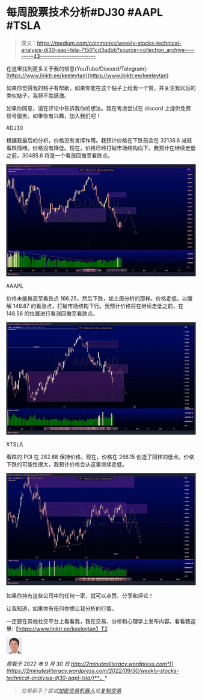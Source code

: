 # 每周股票技术分析#DJ30 #AAPL #TSLA

> 原文：<https://medium.com/coinmonks/weekly-stocks-technical-analysis-dj30-aapl-tsla-71501cd3adbb?source=collection_archive---------43----------------------->

在这里找到更多关于我的信息(YouTube/Discord/Telegram):[https://www.linktr.ee/keeleytan](https://www.linktr.ee/keeleytan)

如果你觉得我的帖子有帮助，如果你能在这个帖子上给我一个赞，并关注我以后的类似帖子，我将不胜感激。

如果你同意，请在评论中告诉我你的想法。我在考虑尝试在 discord 上提供免费信号服务。如果你有兴趣，加入我们吧！

#DJ30

根据我最后的分析，价格没有发挥作用。我预计价格在下跌前会在 32136.6 减轻看跌情绪。价格没有降低。现在，价格已经打破市场结构向下。我预计在继续走低之前，30485.6 将是一个看涨回撤至看跌点。

![](img/b69b23c09235b1f318b0216ee40aa872.png)

#AAPL

价格未能推高至看跌点 166.25，然后下跌，如上周分析的那样。价格走低，以缓解 149.87 的看涨点，打破市场结构下行。我预计价格将在继续走低之前，在 148.56 的位置进行看涨回撤至看跌点。

![](img/2dcb7233ebe7354f798dd4e487edb788.png)

#TSLA

看跌的 POI 在 282.68 保持价格，现在，价格在 266.15 创造了同样的低点。价格下跌的可能性很大，我预计价格会从这里继续走低。

![](img/f53bfc2e18385d029980fbdba47e0202.png)

如果你持有这些公司中的任何一家，就可以点赞、分享和评论！

让我知道，如果你有任何你想让我分析的行情。

一定要在其他社交平台上看看我，我在交易、分析和心理学上发布内容。看看我这里:【https://www.linktr.ee/keeleytan】T2

![](img/e7ee0b3c63c24c7171a248e9ef515adb.png)

*原载于 2022 年 9 月 30 日 http://2minutesliteracy.wordpress.com*[](https://2minutesliteracy.wordpress.com/2022/09/30/weekly-stocks-technical-analysis-dj30-aapl-tsla/)**。**

> *交易新手？尝试[加密交易机器人](/coinmonks/crypto-trading-bot-c2ffce8acb2a)或[复制交易](/coinmonks/top-10-crypto-copy-trading-platforms-for-beginners-d0c37c7d698c)*